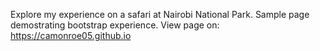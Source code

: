 Explore my experience on a safari at Nairobi National Park. 
Sample page demostrating bootstrap experience.
View page on:  https://camonroe05.github.io
